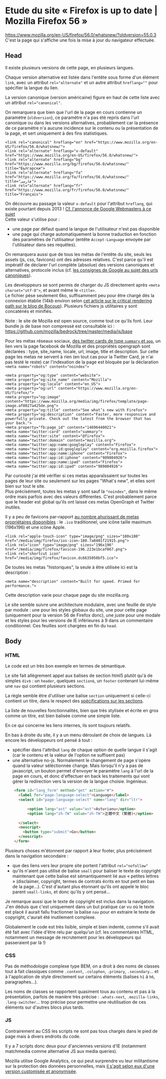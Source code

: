 # Etude du site « Firefox is up to date | Mozilla Firefox 56 »
https://www.mozilla.org/en-US/firefox/56.0/whatsnew/?oldversion=55.0.3  
C'est la page qui s'affiche une fois la mise à jour du navigateur effectuée.

## Head

Il existe plusieurs versions de cette page, en plusieurs langues.   

Chaque version alternative est listée dans l'entête sous forme d'un élément `link`, avec un attribut `rel="alternate"` et un autre attribut `hreflang=""` pour spécifier la langue du lien.  

La version canonique (version américaine) figure en haut de cette liste avec un attribut `rel="canonical"`.  

On remarquera que bien que l'url de la page en cours contienne un paramètre (`oldversion`), ce paramètre n'a pas été repris dans l'url canonique ou dans les versions alternatives, probablement car la présence de ce paramètre n'a aucune incidence sur le contenu ou la présentation de la page, et sert uniquement à des fins statistiques.  

    <link rel="canonical" hreflang="en" href="https://www.mozilla.org/en-US/firefox/56.0/whatsnew/">
    <link rel="alternate" hreflang="x-default" href="https://www.mozilla.org/en-US/firefox/56.0/whatsnew/">
    <link rel="alternate" hreflang="bg" href="https://www.mozilla.org/bg/firefox/56.0/whatsnew/" title="Български">
    <link rel="alternate" hreflang="fa" href="https://www.mozilla.org/fa/firefox/56.0/whatsnew/" title="فارسی"> 
    <link rel="alternate" hreflang="fr" href="https://www.mozilla.org/fr/firefox/56.0/whatsnew/" title="Français">

On découvre au passage la valeur `x-default` pour l'attribut `hreflang`, qui existe pourtant depuis 2013 ! [Cf. l'annonce de Google Webmasters à ce sujet](https://webmasters.googleblog.com/2013/04/x-default-hreflang-for-international-pages.html)    
Cette valeur s'utilise pour :
* une page par défaut quand la langue de l'utilisateur n'est pas disponible
* une page qui charge automatiquement la bonne traduction en fonction des paramètres de l'utilisateur (entête `Accept-Language` envoyée par l'utilisateur dans ses requêtes).

On remarquera aussi que de tous les métas de l'entête du site, seuls les assets (js, css, favicons) ont des adresses relatives. C'est parce qu'il est impératif de déclarer l'url complète (absolue) des versions canoniques et alternatives, protocole inclus (cf. [les consignes de Google au sujet des urls canoniques](https://support.google.com/webmasters/answer/139066?hl=fr)).

Les developpeurs se sont permis de charger du JS directement après `<meta charset="utf-8">`, et avant même le `<title>`.   
Le fichier pèse seulement 6ko, suffisamment peu pour être chargé dès la connexion établie (14kb environ selon [cet article sur le critical rendering path sur le blog de Bocoup](https://bocoup.com/blog/performance-under-pressure)). 
Plusieurs fichiers js utilitaires y sont concaténés et minifiés.  

Note : le site de Mozilla est open source, comme tout ce qu'ils font. Leur bundle js de base non compressé est consultable ici : https://github.com/mozilla/bedrock/tree/master/media/js/base

Pour les métas réseaux sociaux, [des twitter cards de type `summary` et `app`](https://developer.twitter.com/en/docs/tweets/optimize-with-cards/guides/getting-started), un lien vers la page facebook de Mozilla et des propriétés opengraph sont déclarées : type, site_name, locale, url, image, title et description. 
Sur cette page les metas ne servent à rien (en tout cas pour la Twitter Card, je n'ai pas testé le reste) car l'indexation de la page est bloquée par la déclaration `<meta name="robots" content="noindex">`

    <meta property="og:type" content="website">
    <meta property="og:site_name" content="Mozilla">
    <meta property="og:locale" content="en_US">
    <meta property="og:url" content="https://www.mozilla.org/en-US/firefox/">
    <meta property="og:image" content="https://www.mozilla.org/media/img/firefox/template/page-image.af8027a425de.png">
    <meta property="og:title" content="See what’s new with Firefox">
    <meta property="og:description" content="Faster, more responsive and powerfully private. Check out the latest from the browser that has your back.">
    <meta property="fb:page_id" content="14696440021">
    <meta name="twitter:card" content="summary">
    <meta name="twitter:site" content="@firefox">
    <meta name="twitter:domain" content="mozilla.org">
    <meta name="twitter:app:name:googleplay" content="Firefox">
    <meta name="twitter:app:id:googleplay" content="org.mozilla.firefox">
    <meta name="twitter:app:name:iphone" content="Firefox">
    <meta name="twitter:app:id:iphone" content="989804926">
    <meta name="twitter:app:name:ipad" content="Firefox">
    <meta name="twitter:app:id:ipad" content="989804926">

Par curiosité j'ai été vérifier si ces metas apparaîssaient sur toutes les pages de leur site ou seulement sur les pages "What's new", et elles sont bien sur tout le site.  
Plus précisément, toutes les metas y sont sauf la `"noindex"`, dans le même ordre mais parfois avec des valeurs différentes. C'est probablement parce que le header est global qu'ils ont laissé ces metas OpenGraph et Twitter inutiles.

Il y a peu de favicons par-rapport [au nombre ahurissant de metas propriétaires disponibles](https://stackoverflow.com/a/26423923/6796546) : le `.ico` traditionnel, une icône taille maximum (196x196) et une icône Apple.

    <link rel="apple-touch-icon" type="image/png" sizes="180x180" href="/media/img/firefox/ios-icon-180.7a8401f21915.png">
    <link rel="icon" type="image/png" sizes="196x196" href="/media/img/firefox/favicon-196.223e1bcaf067.png">
    <link rel="shortcut icon" href="/media/img/firefox/favicon.dc6635050bf5.ico">

De toutes les metas "historiques", la seule à être utilisée ici est la description :

	<meta name="description" content="Built for speed. Primed for performance.">

Cette description varie pour chaque page du site mozilla.org.


Le site semble suivre une architecture modulaire, avec une feuille de style par module : une pour les styles globaux du site, une pour cette page (uniquement pour la version 56 de Firefox donc), une juste pour une modale et les styles pour les versions de IE inférieures à 9 dans un commentaire conditionnel. Ces feuilles sont chargées en fin du `head`.

## Body

### HTML

Le code est un très bon exemple en termes de sémantique.

Le site fait allègrement appel aux balises de section html5 plutôt qu'à de simples `div`s : un `header`, quelques `section`s, un `footer` contenant lui-même une `nav` qui contient plusieurs sections.  

La règle semble être d'utiliser une balise `section` uniquement si celle-ci contient un titre, dans le respect des [spécifications sur les sections](https://developers.whatwg.org/sections.html#headings-and-sections).  

La liste de nouvelles fonctionnalités, bien que très stylisée et écrite en gros comme un titre, est bien balisée comme une simple liste.

En ce qui concerne les liens internes, ils sont toujours relatifs.

En bas à droite du site, il y a un menu déroulant de choix de langues. Là encore les développeurs ont pensé à tout :
* spécifier dans l'attribut `lang` de chaque option de quelle langue il s'agit (car le contenu et la valeur de l'option ne suffisent pas)
* une alternative no-js. Normalement le changement de page s'opère quand la valeur séléctionnée change. Mais lorsqu'il n'y a pas de javascript, un bouton permet d'envoyer le paramètre `lang` à l'url de la page en cours, et donc d'effectuer en back les traitements qui vont gérer la redirection vers la version de la langue choisie. Ingénieux.

```html
	<form id="lang_form" method="get" action="#">
	  <label for="page-language-select">Language</label>
	  <select id="page-language-select" name="lang" dir="ltr">
		
		  <option lang="ast" value="ast">Asturianu</option>      
		  <option lang="zh-TW" value="zh-TW">正體中文 (繁體)</option>
		
	  </select>
	  <noscript>
		<button type="submit">Go</button>
	  </noscript>
	</form>
```

Plusieurs choses m'étonnent par rapport à leur footer, plus précisément dans la navigation secondaire : 
* que des liens vers leur propre site portent l'attribut `rel="nofollow"`
* qu'ils n'aient pas utilisé de balise `small` pour baliser le texte de copyright maintenant que cette balise est sémantiquement lié aux « petites lettres » (disclaimer, copyright, termes de contrats écrits en tout petit en bas de la page…). C'est d'autant plus étonnant qu'ils ont appelé le bloc parent `small-links`, et donc qu'ils y ont pensé…

Je remarque aussi que le texte de copyright est inclus dans la navigation. J'en déduis que c'est uniquement dans un but pratique car vu où le texte est placé il aurait fallu fractionner la balise `nav` pour en extraire le texte de copyright, c'aurait été inutilement complexe.

Globalement le code est très lisible, simple et bien indenté, comme s'il avait été fait avec l'idée d'être relu par quelqu'un (cf. les commentaires HTML, notamment un message de recrutement pour les développeurs qui passeraient par là !)


### CSS

Pas de méthodologie complexe type BEM, on a droit à des noms de classes tout à fait classiques comme `.content`, `.colophon`, `.primary`, `.secondary`… et à l'application de style directement sur certains éléments (balises `h1` à `h6`, paragraphes…). 

Les noms de classes se rapportent quasiment tous au contenu et pas à la présentation, parfois de manière très précise : `.whats-next`, `.mozilla-links`, `.lang-switcher`… trop précise pour permettre une réutilisation de ces éléments sur d'autres blocs plus tards.
 

### JS

Contrairement au CSS les scripts ne sont pas tous chargés dans le pied de page mais à divers endroits du code.  

Il y a 7 scripts donc deux pour d'anciennes versions d'IE (notamment matchmedia comme alternative JS aux media queries).

Mozilla utilise Google Analytics, ce qui peut surprendre vu leur militantisme sur la protection des données personnelles, mais [il s'agit selon eux d'une version customisée et anonymisée](https://bugzilla.mozilla.org/show_bug.cgi?id=1122305#c8). 
